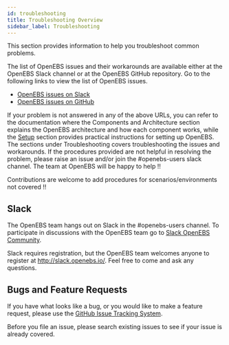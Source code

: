 ```yaml
---
id: troubleshooting
title: Troubleshooting Overview
sidebar_label: Troubleshooting
---
```


This section provides information to help you troubleshoot common problems.

The list of OpenEBS issues and their workarounds are available either at the OpenEBS Slack channel or at the OpenEBS GitHub repository. Go to the following links to view the list of OpenEBS issues.

- [OpenEBS issues on Slack](https://openebs-community.slack.com/messages/C4VAJUVPG/)
- [OpenEBS issues on GitHub](https://github.com/openebs/openebs/issues)

If your problem is not answered in any of the above URLs, you can refer to the documentation where the Components and Architecture section explains the OpenEBS architecture and how each component works, while the [Setup](overview.html) section provides practical instructions for setting up OpenEBS. The sections under Troubleshooting covers troubleshooting the issues and workarounds. If the procedures provided are not helpful in resolving the problem, please raise an issue and/or join the #openebs-users slack channel. The team at OpenEBS will be happy to help !!

Contributions are welcome to add procedures for scenarios/environments not covered !!

## Slack

The OpenEBS team hangs out on Slack in the #openebs-users channel. To participate in discussions with the OpenEBS team go to [Slack OpenEBS Community](https://openebs-community.slack.com/messages/C3NPGQ6G3/).

Slack requires registration, but the OpenEBS team welcomes anyone to register at <http://slack.openebs.io/>. Feel free to come and ask any questions.

## Bugs and Feature Requests

If you have what looks like a bug, or you would like to make a feature request, please use the [GitHub Issue Tracking System](https://github.com/openebs/openebs/issues).

Before you file an issue, please search existing issues to see if your issue is already covered.



<!-- Hotjar Tracking Code for https://docs.openebs.io -->
<script>
   (function(h,o,t,j,a,r){
       h.hj=h.hj||function(){(h.hj.q=h.hj.q||[]).push(arguments)};
       h._hjSettings={hjid:785693,hjsv:6};
       a=o.getElementsByTagName('head')[0];
       r=o.createElement('script');r.async=1;
       r.src=t+h._hjSettings.hjid+j+h._hjSettings.hjsv;
       a.appendChild(r);
   })(window,document,'https://static.hotjar.com/c/hotjar-','.js?sv=');
</script>
